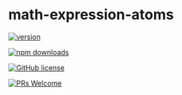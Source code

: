 # math-expression-atoms

[![version](https://img.shields.io/npm/v/math-expression-atoms.svg)](https://www.npmjs.com/package/math-expression-atoms) 

[![npm downloads](https://img.shields.io/npm/dm/math-expression-atoms.svg)](https://npm-stat.com/charts.html?package=math-expression-atoms&from=2022-09-01)

[![GitHub license](https://img.shields.io/badge/license-MIT-blue.svg)](./LICENSE)

[![PRs Welcome](https://img.shields.io/badge/PRs-welcome-brightgreen.svg)](./CONTRIBUTING.md)

